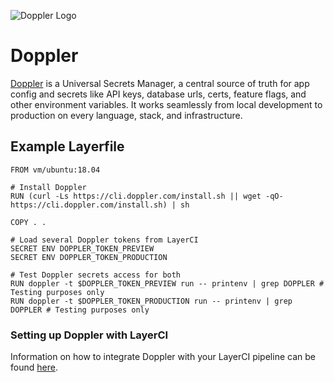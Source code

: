 ![Doppler Logo](/docs/resources/doppler_logo.png)

# Doppler

[Doppler](https://www.doppler.com/) is a Universal Secrets Manager, a central source of truth for app config and secrets like API keys, database urls, certs, feature flags, and other environment variables. It works seamlessly from local development to production on every language, stack, and infrastructure.

## Example Layerfile

```
FROM vm/ubuntu:18.04

# Install Doppler
RUN (curl -Ls https://cli.doppler.com/install.sh || wget -qO- https://cli.doppler.com/install.sh) | sh

COPY . .

# Load several Doppler tokens from LayerCI
SECRET ENV DOPPLER_TOKEN_PREVIEW
SECRET ENV DOPPLER_TOKEN_PRODUCTION

# Test Doppler secrets access for both
RUN doppler -t $DOPPLER_TOKEN_PREVIEW run -- printenv | grep DOPPLER # Testing purposes only
RUN doppler -t $DOPPLER_TOKEN_PRODUCTION run -- printenv | grep DOPPLER # Testing purposes only
```

### Setting up Doppler with LayerCI

Information on how to integrate Doppler with your LayerCI pipeline can be found [here](https://docs.doppler.com/docs/layerci). 
